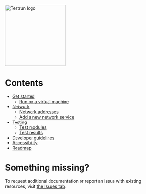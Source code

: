 <img width="200" alt="Testrun logo" src="https://user-images.githubusercontent.com/7399056/221927867-4190a4e8-a571-4e40-9c2b-65780ad9264c.png" alt="Testrun">

# Contents

-  [Get started](/docs/get_started.md)
    -  [Run on a virtual machine](/docs/virtual_machine.md)
-  [Network](/docs/network/README.md)
    -  [Network addresses](/docs/network/addresses.md)
    -  [Add a new network service](/docs/network/add_new_service.md)
-  [Testing](/docs/test/README.md)
    -  [Test modules](/docs/test/modules.md)
    -  [Test results](/docs/test/statuses.md)
-  [Developer guidelines](/docs/dev/README.md)
-  [Accessibility](/docs/ui/accessibility.md)
-  [Roadmap](/docs/roadmap.pdf)

# Something missing?

To request additional documentation or report an issue with existing resources, visit [the Issues tab](https://github.com/google/testrun/issues/new/choose).

